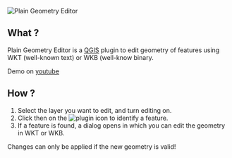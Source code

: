 ![Plain Geometry Editor](https://raw.github.com/3nids/plaingeometryeditor/master/icons/plaingeometryeditor-128.png)

## What ?

Plain Geometry Editor is a [QGIS](http://www.qgis.org) plugin to edit geometry of features using WKT (well-known text) or WKB (well-know binary.

Demo on [youtube](http://www.youtube.com/watch?v=NrDFMZS41BA&hd=1)

## How ?

1. Select the layer you want to edit, and turn editing on.
2. Click then on the ![plugin icon](https://raw.github.com/3nids/plaingeometryeditor/master/icons/plaingeometryeditor-24.png) to identify a feature.
3. If a feature is found, a dialog opens in which you can edit the geometry in WKT or WKB.

Changes can only be applied if the new geometry is valid!
 


